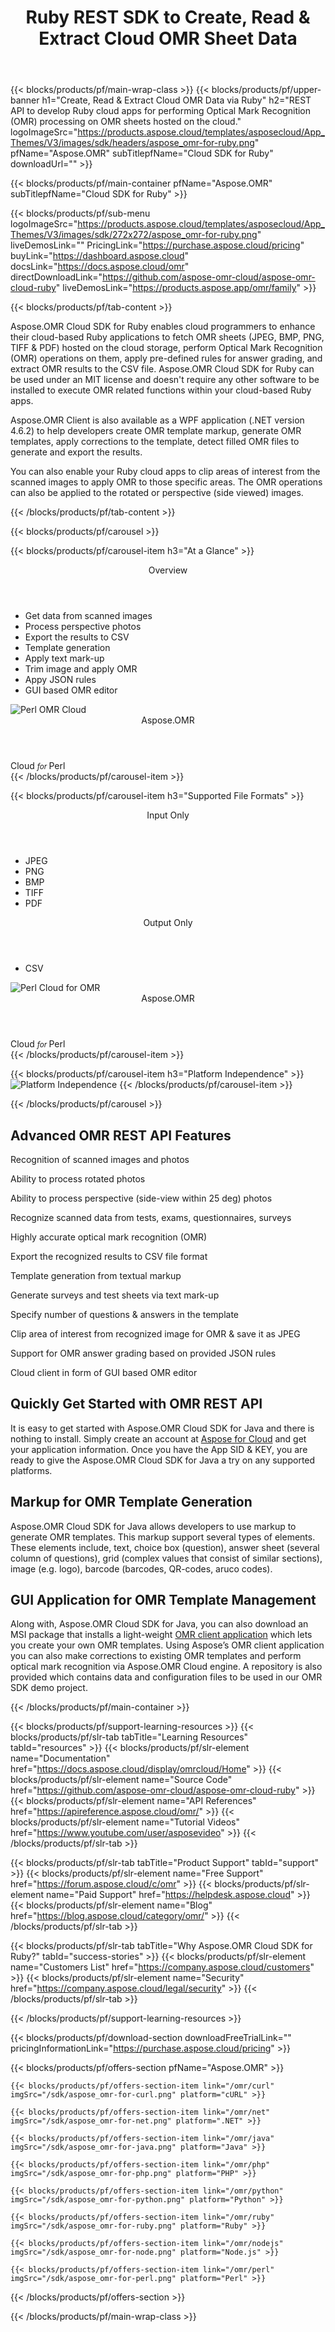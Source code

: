﻿---
title: Ruby REST SDK to Create, Read & Extract Cloud OMR Sheet Data 
description: REST API to develop Ruby cloud apps for performing Optical Mark Recognition (OMR) processing on OMR sheets hosted on the cloud
weight: 100
url: /ruby
---

{{< blocks/products/pf/main-wrap-class >}}
{{< blocks/products/pf/upper-banner h1="Create, Read & Extract Cloud OMR Data via Ruby" h2="REST API to develop Ruby cloud apps for performing Optical Mark Recognition (OMR) processing on OMR sheets hosted on the cloud." logoImageSrc="https://products.aspose.cloud/templates/asposecloud/App_Themes/V3/images/sdk/headers/aspose_omr-for-ruby.png" pfName="Aspose.OMR" subTitlepfName="Cloud SDK for Ruby" downloadUrl="" >}}

{{< blocks/products/pf/main-container pfName="Aspose.OMR" subTitlepfName="Cloud SDK for Ruby" >}}

{{< blocks/products/pf/sub-menu logoImageSrc="https://products.aspose.cloud/templates/asposecloud/App_Themes/V3/images/sdk/272x272/aspose_omr-for-ruby.png" liveDemosLink="" PricingLink="https://purchase.aspose.cloud/pricing" buyLink="https://dashboard.aspose.cloud" docsLink="https://docs.aspose.cloud/omr" directDownloadLink="https://github.com/aspose-omr-cloud/aspose-omr-cloud-ruby" liveDemosLink="https://products.aspose.app/omr/family" >}}

{{< blocks/products/pf/tab-content >}}
<p>Aspose.OMR Cloud SDK for Ruby enables cloud programmers to enhance their cloud-based Ruby applications to fetch OMR sheets (JPEG, BMP, PNG, TIFF & PDF) hosted on the cloud storage, perform Optical Mark Recognition (OMR) operations on them, apply pre-defined rules for answer grading, and extract OMR results to the CSV file. Aspose.OMR Cloud SDK for Ruby can be used under an MIT license and doesn't require any other software to be installed to execute OMR related functions within your cloud-based Ruby apps.</p>
<p>Aspose.OMR Client is also available as a WPF application (.NET version 4.6.2) to help developers create OMR template markup, generate OMR templates, apply corrections to the template, detect filled OMR files to generate and export the results.</p>
<p>You can also enable your Ruby cloud apps to clip areas of interest from the scanned images to apply OMR to those specific areas. The OMR operations can also be applied to the rotated or perspective (side viewed) images.</p>
{{< /blocks/products/pf/tab-content >}}

<!--Diagrams Start-->
{{< blocks/products/pf/carousel >}}

{{< blocks/products/pf/carousel-item h3="At a Glance"  >}}
<div class="diagram1 d1-cloud">
<div class="d1-row">
<div class="d1-col d1-left"> </div>
<!--/left-->
<div class="d1-col d1-right"><header><i class="fa fa-barcode"> </i>Overview</header><ul><li>Get data from scanned images</li>
<li>Process perspective photos</li>
<li>Export the results to CSV</li>
<li>Template generation</li>
<li>Apply text mark-up</li>
<li>Trim image and apply OMR</li>
<li>Appy JSON rules</li>
<li>GUI based OMR editor</li>
</ul></div>
<!--/right--></div>
<!--/row-->
<div class="d1-logo"><img src="/sdk/aspose_omr-for-perl.png" alt="Perl OMR Cloud"><header>Aspose.OMR</header><footer>Cloud <small> <em>for </em> </small>Perl</footer></div>
<!--/logo--></div>
<!--/diagram1-->
{{< /blocks/products/pf/carousel-item >}}

{{< blocks/products/pf/carousel-item h3="Supported File Formats" >}}
<div class="diagram1 d2  d1-cloud">
<div class="d1-row">
<div class="d1-col d1-left"><header><i class="fa fa-long-arrow-down"> </i>Input Only</header><ul><li>JPEG</li>
<li>PNG</li>
<li>BMP</li>
<li>TIFF</li>
<li>PDF</li>
</ul></div>
<!--/left-->
<div class="d1-col d1-right"><header><i class="fa  fa-mail-forward"> </i>Output Only</header><ul><li>CSV</li>
</ul></div>
<!--/right--></div>
<!--/row-->
<div class="d1-logo"><img src="/sdk/aspose_omr-for-perl.png" alt="Perl Cloud for OMR"><header>Aspose.OMR</header><footer>Cloud <small> <em>for </em> </small>Perl</footer></div>
<!--/logo--></div>
<!--/diagram2-->
{{< /blocks/products/pf/carousel-item >}}


{{< blocks/products/pf/carousel-item h3="Platform Independence" >}}
<img title="Platform Independence" src="/supported-platform-min.png" alt="Platform Independence">
{{< /blocks/products/pf/carousel-item >}}

{{< /blocks/products/pf/carousel >}}
<!--Diagrams End-->

<!--Feature-section Start-->
<div class="container-fluid features-section bg-gray singleproduct"><a id="features" class="anchor" name="features"></a> 
<div class="row">
<div class="container">
<h2 class="pr-ft">Advanced OMR REST API Features</h2>
<p> </p>
<div class="col-lg-4"><em class="fa fa-image ico-blue fa-2x col-lg-2"> </em>
<p class="col-lg-10">Recognition of scanned images and photos</p>
</div>
<div class="col-lg-4"><em class="fa fa-circle-o ico-blue fa-2x col-lg-2"> </em>
<p class="col-lg-10">Ability to process rotated photos</p>
</div>
<div class="col-lg-4"><em class="fa fa-random ico-blue fa-2x col-lg-2"> </em>
<p class="col-lg-10">Ability to process perspective (side-view within 25 deg) photos</p>
</div>
<div class="col-lg-4"><em class="fa fa-line-chart ico-blue fa-2x col-lg-2"> </em>
<p class="col-lg-10">Recognize scanned data from tests, exams, questionnaires, surveys</p>
</div>
<div class="col-lg-4"><em class="fa fa-pencil-square-o ico-blue fa-2x col-lg-2"> </em>
<p class="col-lg-10">Highly accurate optical mark recognition (OMR)</p>
</div>
<div class="col-lg-4"><em class="fa fa-undo ico-blue fa-2x col-lg-2"> </em>
<p class="col-lg-10">Export the recognized results to CSV file format</p>
</div>
<div class="col-lg-4"><em class="fa fa-file-text-o ico-blue fa-2x col-lg-2"> </em>
<p class="col-lg-10">Template generation from textual markup</p>
</div>
<div class="col-lg-4"><em class="fa fa-barcode ico-blue fa-2x col-lg-2"> </em>
<p class="col-lg-10">Generate surveys and test sheets via text mark-up</p>
</div>
<div class="col-lg-4"><em class="fa fa-file-pdf-o ico-blue fa-2x col-lg-2"> </em>
<p class="col-lg-10">Specify number of questions & answers in the template</p>
</div>
<div class="col-lg-4"><em class="fa fa-compress  ico-blue fa-2x col-lg-2"> </em>
<p class="col-lg-10">Clip area of interest from recognized image for OMR & save it as JPEG</p>
</div>
<div class="col-lg-4"><em class="fa fa-magic ico-blue fa-2x col-lg-2"> </em>
<p class="col-lg-10">Support for OMR answer grading based on provided JSON rules</p>
</div>
<div class="col-lg-4"><em class="fa fa-language  ico-blue fa-2x col-lg-2"> </em>
</div>
<div class="col-lg-4"><em class="fa fa-play  ico-blue fa-2x col-lg-2"> </em>
<p class="col-lg-10">Cloud client in form of GUI based OMR editor</p>
</div>
</div>
</div>
<div class="row">
<div class="container">
<div class="col-lg-12">
<h2 class="h2title">Quickly Get Started with OMR REST API</h2>
<p>It is easy to get started with Aspose.OMR Cloud SDK for Java and there is nothing to install. Simply create an account at <a href="https://dashboard.aspose.cloud/#/apps">Aspose for Cloud</a> and get your application information. Once you have the App SID & KEY, you are ready to give the Aspose.OMR Cloud SDK for Java a try on any supported platforms.</p>
</div>
<div class="col-lg-12">
<h2 class="h2title">Markup for OMR Template Generation</h2>
<p>Aspose.OMR Cloud SDK for Java allows developers to use markup to generate OMR templates. This markup support several types of elements. These elements include, text, choice box (question), answer sheet (several column of questions), grid (complex values that consist of similar sections), image (e.g. logo), barcode (barcodes, QR-codes, aruco codes).</p>
</div>
<div class="col-lg-12">
<h2 class="h2title">GUI Application for OMR Template Management</h2>
<p>Along with, Aspose.OMR Cloud SDK for Java, you can also download an MSI package that installs a light-weight <a href="https://github.com/aspose-omr-cloud/aspose-omr-cloud-dotnet/tree/master/Aspose.OMR.Client">OMR client application</a> which lets you create your own OMR templates. Using Aspose’s OMR client application you can also make corrections to existing OMR templates and perform optical mark recognition via Aspose.OMR Cloud engine. A repository is also provided which contains data and configuration files to be used in our OMR SDK demo project.</p>
</div>
</div>
</div>
</div>

<!--Feature-section End-->

{{< /blocks/products/pf/main-container >}}

{{< blocks/products/pf/support-learning-resources >}}
{{< blocks/products/pf/slr-tab tabTitle="Learning Resources" tabId="resources" >}}
{{< blocks/products/pf/slr-element name="Documentation" href="https://docs.aspose.cloud/display/omrcloud/Home" >}}
{{< blocks/products/pf/slr-element name="Source Code" href="https://github.com/aspose-omr-cloud/aspose-omr-cloud-ruby" >}}
{{< blocks/products/pf/slr-element name="API References" href="https://apireference.aspose.cloud/omr/" >}}
{{< blocks/products/pf/slr-element name="Tutorial Videos" href="https://www.youtube.com/user/asposevideo" >}}
{{< /blocks/products/pf/slr-tab >}}

{{< blocks/products/pf/slr-tab tabTitle="Product Support" tabId="support" >}}
{{< blocks/products/pf/slr-element name="Free Support" href="https://forum.aspose.cloud/c/omr" >}}
{{< blocks/products/pf/slr-element name="Paid Support" href="https://helpdesk.aspose.cloud" >}}
{{< blocks/products/pf/slr-element name="Blog" href="https://blog.aspose.cloud/category/omr/" >}}
{{< /blocks/products/pf/slr-tab >}}

{{< blocks/products/pf/slr-tab tabTitle="Why Aspose.OMR Cloud SDK for Ruby?" tabId="success-stories" >}}
{{< blocks/products/pf/slr-element name="Customers List" href="https://company.aspose.cloud/customers" >}}
{{< blocks/products/pf/slr-element name="Security" href="https://company.aspose.cloud/legal/security" >}}
{{< /blocks/products/pf/slr-tab >}}

{{< /blocks/products/pf/support-learning-resources >}}

{{< blocks/products/pf/download-section downloadFreeTrialLink="" pricingInformationLink="https://purchase.aspose.cloud/pricing" >}}

{{< blocks/products/pf/offers-section pfName="Aspose.OMR" >}}

    {{< blocks/products/pf/offers-section-item link="/omr/curl" imgSrc="/sdk/aspose_omr-for-curl.png" platform="cURL" >}}
	
    {{< blocks/products/pf/offers-section-item link="/omr/net" imgSrc="/sdk/aspose_omr-for-net.png" platform=".NET" >}}
	
    {{< blocks/products/pf/offers-section-item link="/omr/java" imgSrc="/sdk/aspose_omr-for-java.png" platform="Java" >}}
	
    {{< blocks/products/pf/offers-section-item link="/omr/php" imgSrc="/sdk/aspose_omr-for-php.png" platform="PHP" >}}
	
    {{< blocks/products/pf/offers-section-item link="/omr/python" imgSrc="/sdk/aspose_omr-for-python.png" platform="Python" >}}
	
    {{< blocks/products/pf/offers-section-item link="/omr/ruby" imgSrc="/sdk/aspose_omr-for-ruby.png" platform="Ruby" >}}
	
    {{< blocks/products/pf/offers-section-item link="/omr/nodejs" imgSrc="/sdk/aspose_omr-for-node.png" platform="Node.js" >}}
	
	{{< blocks/products/pf/offers-section-item link="/omr/perl" imgSrc="/sdk/aspose_omr-for-perl.png" platform="Perl" >}}
	
{{< /blocks/products/pf/offers-section >}}

{{< /blocks/products/pf/main-wrap-class >}}

